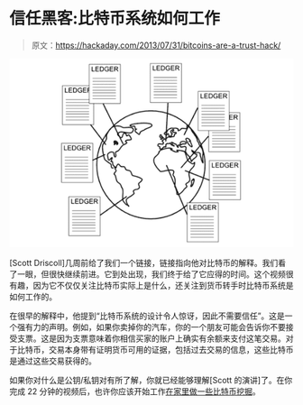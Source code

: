 # 信任黑客:比特币系统如何工作

> 原文：<https://hackaday.com/2013/07/31/bitcoins-are-a-trust-hack/>

![how-bitcoin-network-functions](img/69c6298cba1337eac3654eebb2dacc50.png)

[Scott Driscoll]几周前给了我们一个链接，链接指向他对比特币的解释。我们看了一眼，但很快继续前进。它到处出现，我们终于给了它应得的时间。这个视频很有趣，因为它不仅仅关注比特币实际上是什么，还关注到货币转手时比特币系统是如何工作的。

在很早的解释中，他提到“比特币系统的设计令人惊讶，因此不需要信任”。这是一个强有力的声明。例如，如果你卖掉你的汽车，你的一个朋友可能会告诉你不要接受支票。这是因为支票意味着你相信买家的账户上确实有余额来支付这笔交易。对于比特币，交易本身带有证明货币可用的证据，包括过去交易的信息，这些比特币是通过这些交易获得的。

如果你对什么是公钥/私钥对有所了解，你就已经能够理解[Scott 的演讲]了。在你完成 22 分钟的视频后，也许你应该开始工作[在家里做一些比特币挖掘](http://hackaday.com/2013/06/23/turning-the-raspberry-pi-into-a-bitcoin-miner/)。